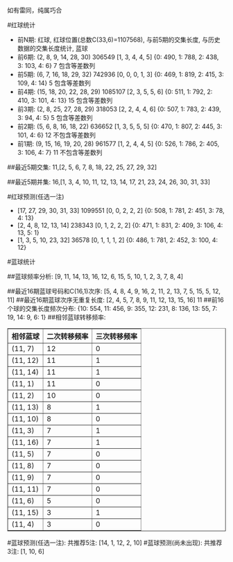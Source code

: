 <!-- 
.. title: 双色球2015087期(2015-07-28)数据分析报告
.. slug: slott-2015087-2015-07-28-report
.. date: 2015-07-29 08:00:00 UTC+08:00
.. tags: Lottery
.. link: 
.. description: 
.. type: text
-->

如有雷同，纯属巧合

<!-- TEASER_END-->

#红球统计

- 前N期: 红球, 红球位置(总数C(33,6)=1107568), 与前5期的交集长度, 与历史数据的交集长度统计, 蓝球
- 前6期: (2, 8, 9, 14, 28, 30) 306549 [1, 3, 4, 4, 5] {0: 490, 1: 788, 2: 438, 3: 103, 4: 6} 7 包含等差数列
- 前5期: (6, 7, 16, 18, 29, 32) 742936 [0, 0, 0, 1, 3] {0: 469, 1: 819, 2: 415, 3: 109, 4: 14} 5 包含等差数列
- 前4期: (15, 18, 20, 22, 28, 29) 1085107 [2, 3, 5, 5, 6] {0: 511, 1: 792, 2: 410, 3: 101, 4: 13} 15 包含等差数列
- 前3期: (2, 8, 25, 27, 28, 29) 318053 [2, 2, 4, 4, 6] {0: 507, 1: 783, 2: 439, 3: 94, 4: 5} 5 包含等差数列
- 前2期: (5, 6, 8, 16, 18, 22) 636652 [1, 3, 5, 5, 5] {0: 470, 1: 807, 2: 445, 3: 101, 4: 6} 12 不包含等差数列
- 前1期: (9, 15, 16, 19, 20, 28) 961577 [1, 2, 4, 4, 5] {0: 526, 1: 786, 2: 405, 3: 106, 4: 7} 11 不包含等差数列

##最近5期交集:
11,[2, 5, 6, 7, 8, 18, 22, 25, 27, 29, 32]

##最近5期并集:
16,[1, 3, 4, 10, 11, 12, 13, 14, 17, 21, 23, 24, 26, 30, 31, 33]

#红球预测(任选一注)

- [17, 27, 29, 30, 31, 33] 1099551 [0, 0, 2, 2, 2] {0: 508, 1: 781, 2: 451, 3: 78, 4: 13}
- [2, 4, 8, 12, 13, 14] 238343 [0, 1, 2, 2, 2] {0: 471, 1: 831, 2: 409, 3: 106, 4: 13, 5: 1}
- [1, 3, 5, 10, 23, 32] 36578 [0, 1, 1, 1, 2] {0: 486, 1: 781, 2: 452, 3: 100, 4: 12}

#蓝球统计

##蓝球频率分析:
[9, 11, 14, 13, 16, 12, 6, 15, 5, 10, 1, 2, 3, 7, 8, 4]

##最近16期蓝球号码和C(16,1)次序:
[5, 4, 8, 4, 9, 16, 2, 11, 2, 13, 7, 5, 15, 5, 12, 11]
##最近16期蓝球次序无重复长度:
[2, 4, 5, 7, 8, 9, 11, 12, 13, 15, 16] 11
##前16个球的交集长度频次分布:
{10: 554, 11: 456, 9: 355, 12: 231, 8: 136, 13: 55, 7: 19, 14: 9, 6: 1}
##相邻蓝球转移频率:
<table border="1" class="table table-striped dataframe">
  <thead>
    <tr style="text-align: right;">
      <th>相邻蓝球</th>
      <th>二次转移频率</th>
      <th>三次转移频率</th>
    </tr>
  </thead>
  <tbody>
    <tr>
      <td>(11, 7)</td>
      <td>12</td>
      <td>0</td>
    </tr>
    <tr>
      <td>(11, 12)</td>
      <td>11</td>
      <td>1</td>
    </tr>
    <tr>
      <td>(11, 14)</td>
      <td>11</td>
      <td>1</td>
    </tr>
    <tr>
      <td>(11, 1)</td>
      <td>11</td>
      <td>0</td>
    </tr>
    <tr>
      <td>(11, 2)</td>
      <td>10</td>
      <td>0</td>
    </tr>
    <tr>
      <td>(11, 13)</td>
      <td>8</td>
      <td>1</td>
    </tr>
    <tr>
      <td>(11, 10)</td>
      <td>8</td>
      <td>0</td>
    </tr>
    <tr>
      <td>(11, 3)</td>
      <td>7</td>
      <td>1</td>
    </tr>
    <tr>
      <td>(11, 16)</td>
      <td>7</td>
      <td>1</td>
    </tr>
    <tr>
      <td>(11, 5)</td>
      <td>7</td>
      <td>0</td>
    </tr>
    <tr>
      <td>(11, 8)</td>
      <td>7</td>
      <td>0</td>
    </tr>
    <tr>
      <td>(11, 9)</td>
      <td>7</td>
      <td>0</td>
    </tr>
    <tr>
      <td>(11, 11)</td>
      <td>7</td>
      <td>0</td>
    </tr>
    <tr>
      <td>(11, 6)</td>
      <td>5</td>
      <td>0</td>
    </tr>
    <tr>
      <td>(11, 15)</td>
      <td>3</td>
      <td>1</td>
    </tr>
    <tr>
      <td>(11, 4)</td>
      <td>3</td>
      <td>0</td>
    </tr>
  </tbody>
</table>
#蓝球预测(任选一注):
共推荐5注: [14, 1, 12, 2, 10]
#蓝球预测(尚未出现):
共推荐3注: [1, 10, 6]

